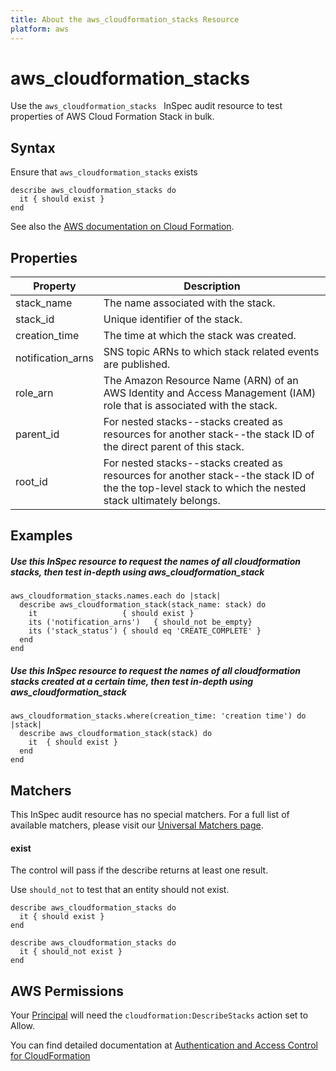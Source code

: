 ```yaml
---
title: About the aws_cloudformation_stacks Resource
platform: aws
---
```


# aws\_cloudformation\_stacks

Use the `aws_cloudformation_stacks ` InSpec audit resource to test properties of AWS Cloud Formation Stack in bulk.

## Syntax

Ensure that `aws_cloudformation_stacks` exists

    describe aws_cloudformation_stacks do
      it { should exist }
    end



See also the [AWS documentation on Cloud Formation](https://docs.aws.amazon.com/AWSCloudFormation/latest/APIReference/Welcome.html).

## Properties

|Property                        | Description|
| ---                            | --- |
|stack\_name                     | The name associated with the stack. |
|stack\_id                       | Unique identifier of the stack. |
|creation\_time                  | The time at which the stack was created. |
|notification\_arns              | SNS topic ARNs to which stack related events are published. |
|role\_arn                       | The Amazon Resource Name (ARN) of an AWS Identity and Access Management (IAM) role that is associated with the stack.  |
parent\_id                      | For nested stacks--stacks created as resources for another stack--the stack ID of the direct parent of this stack. |
|root\_id                        | For nested stacks--stacks created as resources for another stack--the stack ID of the the top-level stack to which the nested stack ultimately belongs. |



## Examples

##### Use this InSpec resource to request the names of all cloudformation stacks, then test in-depth using aws_cloudformation_stack

    aws_cloudformation_stacks.names.each do |stack|
      describe aws_cloudformation_stack(stack_name: stack) do
        it                   { should exist }
        its ('notification_arns')   { should_not be_empty}
        its ('stack_status') { should eq 'CREATE_COMPLETE' }
      end
    end

##### Use this InSpec resource to request the names of all cloudformation stacks created at a certain time, then test in-depth using aws_cloudformation_stack

    aws_cloudformation_stacks.where(creation_time: 'creation time') do |stack|
      describe aws_cloudformation_stack(stack) do
        it  { should exist }
      end
    end


## Matchers

This InSpec audit resource has no special matchers. For a full list of available matchers, please visit our [Universal Matchers page](https://www.inspec.io/docs/reference/matchers/).

#### exist

The control will pass if the describe returns at least one result.

Use `should_not` to test that an entity should not exist.

    describe aws_cloudformation_stacks do
      it { should exist }
    end

    describe aws_cloudformation_stacks do
      it { should_not exist }
    end

## AWS Permissions

Your [Principal](https://docs.aws.amazon.com/IAM/latest/UserGuide/intro-structure.html#intro-structure-principal) will need the `cloudformation:DescribeStacks` action set to Allow.

You can find detailed documentation at [Authentication and Access Control for CloudFormation](https://docs.aws.amazon.com/AWSCloudFormation/latest/UserGuide/Welcome.html)
